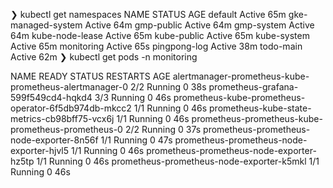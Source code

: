 ❯ kubectl get namespaces
NAME                 STATUS   AGE
default              Active   65m
gke-managed-system   Active   64m
gmp-public           Active   64m
gmp-system           Active   64m
kube-node-lease      Active   65m
kube-public          Active   65m
kube-system          Active   65m
monitoring           Active   65s
pingpong-log         Active   38m
todo-main            Active   62m
❯ kubectl get pods -n monitoring

NAME                                                     READY   STATUS    RESTARTS   AGE
alertmanager-prometheus-kube-prometheus-alertmanager-0   2/2     Running   0          38s
prometheus-grafana-599f549cd4-hqkd4                      3/3     Running   0          46s
prometheus-kube-prometheus-operator-6f5db974db-mkcc2     1/1     Running   0          46s
prometheus-kube-state-metrics-cb98bff75-vcx6j            1/1     Running   0          46s
prometheus-prometheus-kube-prometheus-prometheus-0       2/2     Running   0          37s
prometheus-prometheus-node-exporter-8n56f                1/1     Running   0          47s
prometheus-prometheus-node-exporter-hjvl5                1/1     Running   0          46s
prometheus-prometheus-node-exporter-hz5tp                1/1     Running   0          46s
prometheus-prometheus-node-exporter-k5mkl                1/1     Running   0          46s